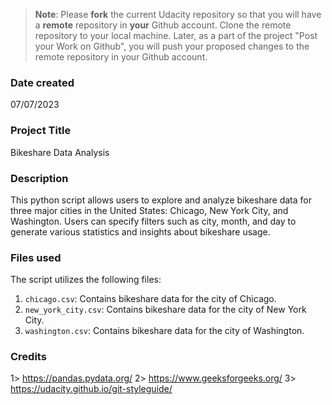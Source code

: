 >**Note**: Please **fork** the current Udacity repository so that you will have a **remote** repository in **your** Github account. Clone the remote repository to your local machine. Later, as a part of the project "Post your Work on Github", you will push your proposed changes to the remote repository in your Github account.

### Date created
07/07/2023

### Project Title
Bikeshare Data Analysis

### Description
This python script allows users to explore and analyze bikeshare data for three major cities in the United States: Chicago, New York City, and Washington. Users can specify filters such as city, month, and day to generate various statistics and insights about bikeshare usage.


### Files used
The script utilizes the following files:
1. `chicago.csv`: Contains bikeshare data for the city of Chicago.
2. `new_york_city.csv`: Contains bikeshare data for the city of New York City.
3. `washington.csv`: Contains bikeshare data for the city of Washington.

### Credits
1> https://pandas.pydata.org/
2> https://www.geeksforgeeks.org/
3> https://udacity.github.io/git-styleguide/


